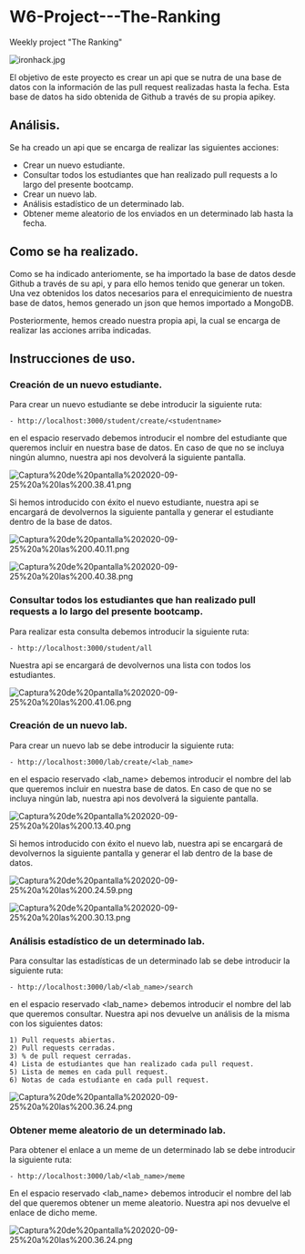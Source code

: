 # W6-Project---The-Ranking
Weekly project "The Ranking"


![ironhack.jpg](https://github.com/Jav1-Mart1nez/W6-Project---The-Ranking/blob/master/img/ironhack.jpg)


El objetivo de este proyecto es crear un api que se nutra de una base de datos con la información de las pull request realizadas hasta la fecha. Esta base de datos ha sido obtenida de Github a través de su propia apikey.  


## Análisis.

Se ha creado un api que se encarga de realizar las siguientes acciones:

- Crear un nuevo estudiante.
- Consultar todos los estudiantes que han realizado pull requests a lo largo del presente bootcamp.
- Crear un nuevo lab.
- Análisis estadístico de un determinado lab.
- Obtener meme aleatorio de los enviados en un determinado lab hasta la fecha.


## Como se ha realizado.
 
 Como se ha indicado anteriomente, se ha importado la base de datos desde Github a través de su api, y para ello hemos tenido que generar un token. Una vez obtenidos los datos necesarios para el enrequicimiento de nuestra base de datos, hemos generado un json que hemos importado a MongoDB. 
 
 Posteriormente, hemos creado nuestra propia api, la cual se encarga de realizar las acciones arriba indicadas.


## Instrucciones de uso.

### Creación de un nuevo estudiante.

Para crear un nuevo estudiante se debe introducir la siguiente ruta:

    - http://localhost:3000/student/create/<studentname>

en el espacio reservado <studentname> debemos introducir el nombre del estudiante que queremos incluir en nuestra base de datos. En caso de que no se incluya ningún alumno, nuestra api nos devolverá la siguiente pantalla.

![Captura%20de%20pantalla%202020-09-25%20a%20las%200.38.41.png](https://github.com/Jav1-Mart1nez/W6-Project---The-Ranking/blob/master/img/student-create/Captura%20de%20pantalla%202020-09-25%20a%20las%200.38.41.png)

Si hemos introducido con éxito el nuevo estudiante, nuestra api se encargará de devolvernos la siguiente pantalla y generar el estudiante dentro de la base de datos.
    
![Captura%20de%20pantalla%202020-09-25%20a%20las%200.40.11.png](https://github.com/Jav1-Mart1nez/W6-Project---The-Ranking/blob/master/img/student-create/Captura%20de%20pantalla%202020-09-25%20a%20las%200.40.11.png)

![Captura%20de%20pantalla%202020-09-25%20a%20las%200.40.38.png](https://github.com/Jav1-Mart1nez/W6-Project---The-Ranking/blob/master/img/student-create/Captura%20de%20pantalla%202020-09-25%20a%20las%200.40.38.png)


### Consultar todos los estudiantes que han realizado pull requests a lo largo del presente bootcamp.

Para realizar esta consulta debemos introducir la siguiente ruta:

    - http://localhost:3000/student/all

Nuestra api se encargará de devolvernos una lista con todos los estudiantes.

![Captura%20de%20pantalla%202020-09-25%20a%20las%200.41.06.png](https://github.com/Jav1-Mart1nez/W6-Project---The-Ranking/blob/master/img/all-students/Captura%20de%20pantalla%202020-09-25%20a%20las%200.41.06.png)


### Creación de un nuevo lab.

Para crear un nuevo lab se debe introducir la siguiente ruta:

    - http://localhost:3000/lab/create/<lab_name>

en el espacio reservado <lab_name> debemos introducir el nombre del lab que queremos incluir en nuestra base de datos. En caso de que no se incluya ningún lab, nuestra api nos devolverá la siguiente pantalla.

![Captura%20de%20pantalla%202020-09-25%20a%20las%200.13.40.png](https://github.com/Jav1-Mart1nez/W6-Project---The-Ranking/blob/master/img/lab-create/Captura%20de%20pantalla%202020-09-25%20a%20las%200.13.40.png)

Si hemos introducido con éxito el nuevo lab, nuestra api se encargará de devolvernos la siguiente pantalla y generar el lab dentro de la base de datos.
    
![Captura%20de%20pantalla%202020-09-25%20a%20las%200.24.59.png](https://github.com/Jav1-Mart1nez/W6-Project---The-Ranking/blob/master/img/lab-create/Captura%20de%20pantalla%202020-09-25%20a%20las%200.24.59.png)

![Captura%20de%20pantalla%202020-09-25%20a%20las%200.30.13.png](https://github.com/Jav1-Mart1nez/W6-Project---The-Ranking/blob/master/img/lab-create/Captura%20de%20pantalla%202020-09-25%20a%20las%200.30.13.png)


### Análisis estadístico de un determinado lab.

Para consultar las estadísticas de un determinado lab se debe introducir la siguiente ruta:

    - http://localhost:3000/lab/<lab_name>/search

en el espacio reservado <lab_name> debemos introducir el nombre del lab que queremos consultar. Nuestra api nos devuelve un análisis de la misma con los siguientes datos:

    1) Pull requests abiertas.
    2) Pull requests cerradas.
    3) % de pull request cerradas.
    4) Lista de estudiantes que han realizado cada pull request.
    5) Lista de memes en cada pull request.
    6) Notas de cada estudiante en cada pull request.

![Captura%20de%20pantalla%202020-09-25%20a%20las%200.36.24.png](https://github.com/Jav1-Mart1nez/W6-Project---The-Ranking/blob/master/img/lab-analysis/Captura%20de%20pantalla%202020-09-25%20a%20las%200.36.24.png)


### Obtener meme aleatorio de un determinado lab.

Para obtener el enlace a un meme de un determinado lab se debe introducir la siguiente ruta:

    - http://localhost:3000/lab/<lab_name>/meme
    
En el espacio reservado <lab_name> debemos introducir el nombre del lab del que queremos obtener un meme aleatorio. Nuestra api nos devuelve el enlace de dicho meme.

![Captura%20de%20pantalla%202020-09-25%20a%20las%200.36.24.png](https://github.com/Jav1-Mart1nez/W6-Project---The-Ranking/blob/master/img/random%20meme/Captura%20de%20pantalla%202020-09-25%20a%20las%200.37.57.png)
